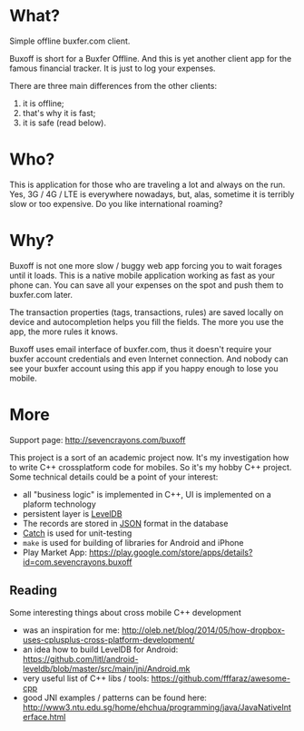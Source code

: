 # What?
Simple offline buxfer.com client.

Buxoff is short for a Buxfer Offline. And this is yet another client app for the famous
financial tracker. It is just to log your expenses.

There are three main differences from the other clients:

1. it is offline;
2. that's why it is fast;
3. it is safe (read below).

# Who?
This is application for those who are traveling a lot and always on the run. Yes, 3G / 4G / LTE is everywhere nowadays, but, alas, sometime it is terribly slow or too expensive. Do you like international roaming?

# Why?
Buxoff is not one more slow / buggy web app forcing you to wait forages until it loads.
This is a native mobile application working as fast as your phone can. You can save all your
expenses on the spot and push them to buxfer.com later.

The transaction properties (tags, transactions, rules) are saved locally on device and autocompletion helps you fill the fields. The more you use the app, the more rules it knows.

Buxoff uses email interface of buxfer.com, thus it doesn't require your buxfer account credentials
and even Internet connection. And nobody can see your buxfer account using this app if you happy enough to lose you mobile.


# More

Support page: http://sevencrayons.com/buxoff

This project is a sort of an academic project now. It's my investigation how to write C++ crossplatform code for mobiles. So it's my hobby C++ project. Some technical details could be a point of your interest:

* all "business logic" is implemented in C++, UI is implemented on a plaform technology
* persistent layer is [LevelDB](https://github.com/google/leveldb)
* The records are stored in [JSON](https://github.com/nlohmann/json) format in the database
* [Catch](https://github.com/philsquared/Catch) is used for unit-testing
* `make` is used for building of libraries for Android and iPhone
* Play Market App: https://play.google.com/store/apps/details?id=com.sevencrayons.buxoff


## Reading

Some interesting things about cross mobile C++ development

* was an inspiration for me: http://oleb.net/blog/2014/05/how-dropbox-uses-cplusplus-cross-platform-development/
* an idea how to build LevelDB for Android: https://github.com/litl/android-leveldb/blob/master/src/main/jni/Android.mk
* very useful list of C++ libs / tools: https://github.com/fffaraz/awesome-cpp
* good JNI examples / patterns can be found here: http://www3.ntu.edu.sg/home/ehchua/programming/java/JavaNativeInterface.html
